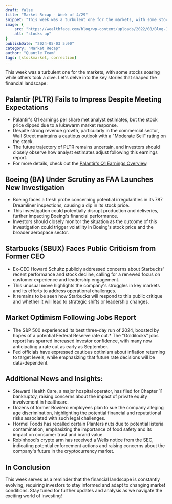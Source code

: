 ```yaml
---
draft: false
title: "Market Recap - Week of 4/29"
snippet: "This week was a turbulent one for the markets, with some stocks soaring while others took a dive."
image: {
    src: "https://wealthface.com/blog/wp-content/uploads/2022/08/Blog-1-1.png",
    alt: "stocks up"
}
publishDate: "2024-05-03 5:00"
category: "Market Recap"
author: "Quantle Team"
tags: [stockmarket, correction]
---
```

This week was a turbulent one for the markets, with some stocks soaring while others took a dive. Let's delve into the key stories that shaped the financial landscape:

## Palantir (PLTR) Fails to Impress Despite Meeting Expectations

*   Palantir's Q1 earnings per share met analyst estimates, but the stock price dipped due to a lukewarm market response.
*   Despite strong revenue growth, particularly in the commercial sector, Wall Street maintains a cautious outlook with a "Moderate Sell" rating on the stock.
*   The future trajectory of PLTR remains uncertain, and investors should closely observe how analyst estimates adjust following this earnings report.
*   For more details, check out the [Palantir's Q1 Earnings Overview](https://www.tipranks.com/news/palantir-nysepltr-sinks-as-q1-results-fail-to-impress).

## Boeing (BA) Under Scrutiny as FAA Launches New Investigation

*   Boeing faces a fresh probe concerning potential irregularities in its 787 Dreamliner inspections, causing a dip in its stock price.
*   This investigation could potentially disrupt production and deliveries, further impacting Boeing's financial performance.
*   Investors should closely monitor the situation as the outcome of this investigation could trigger volatility in Boeing's stock price and the broader aerospace sector.

## Starbucks (SBUX) Faces Public Criticism from Former CEO

*   Ex-CEO Howard Schultz publicly addressed concerns about Starbucks' recent performance and stock decline, calling for a renewed focus on customer experience and leadership engagement.
*   This unusual move highlights the company's struggles in key markets and its efforts to address operational challenges.
*   It remains to be seen how Starbucks will respond to this public critique and whether it will lead to strategic shifts or leadership changes.

## Market Optimism Following Jobs Report

*   The S&P 500 experienced its best three-day run of 2024, boosted by hopes of a potential Federal Reserve rate cut.*   The "Goldilocks" jobs report has spurred increased investor confidence, with many now anticipating a rate cut as early as September.
*   Fed officials have expressed cautious optimism about inflation returning to target levels, while emphasizing that future rate decisions will be data-dependent.

## Additional News and Insights:

*   Steward Health Care, a major hospital operator, has filed for Chapter 11 bankruptcy, raising concerns about the impact of private equity involvement in healthcare.
*   Dozens of former Bowlero employees plan to sue the company alleging age discrimination, highlighting the potential financial and reputational risks associated with such legal challenges.
*   Hormel Foods has recalled certain Planters nuts due to potential listeria contamination, emphasizing the importance of food safety and its impact on consumer trust and brand value.
*   Robinhood's crypto arm has received a Wells notice from the SEC, indicating potential enforcement actions and raising concerns about the company's future in the cryptocurrency market.

## In Conclusion

This week serves as a reminder that the financial landscape is constantly evolving, requiring investors to stay informed and adapt to changing market conditions. Stay tuned for further updates and analysis as we navigate the exciting world of investing!
